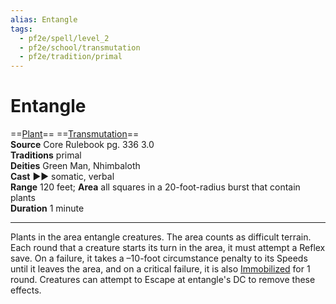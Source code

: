 ```yaml
---
alias: Entangle
tags:
  - pf2e/spell/level_2
  - pf2e/school/transmutation
  - pf2e/tradition/primal
---
```


# Entangle

==[Plant](Plant.md)== ==[Transmutation](Transmutation.md)==  
__Source__ Core Rulebook pg. 336 3.0  
**Traditions** primal  
**Deities** Green Man, Nhimbaloth  
**Cast** ►► somatic, verbal  
**Range** 120 feet; **Area** all squares in a 20-foot-radius burst that contain plants  
**Duration** 1 minute

---

Plants in the area entangle creatures. The area counts as difficult terrain. Each round that a creature starts its turn in the area, it must attempt a Reflex save. On a failure, it takes a –10-foot circumstance penalty to its Speeds until it leaves the area, and on a critical failure, it is also [Immobilized](Immobilized.md) for 1 round. Creatures can attempt to Escape at entangle's DC to remove these effects.
